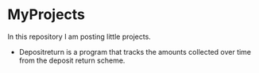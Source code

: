 # MyProjects
In this repository I am posting little projects.

- Depositreturn is a program that tracks the amounts collected over time from the deposit return scheme.
